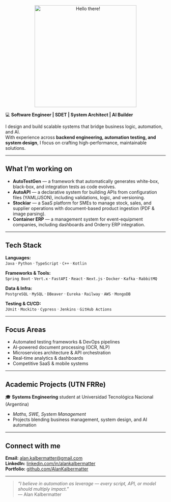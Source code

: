 <div align="center">
  <img src="https://media1.giphy.com/media/v1.Y2lkPTc5MGI3NjExN2Q3dHR2bDNzaHRpOGo4OWd0bWI3MW9sbmwwenl4YXk0dGRncmJ4dyZlcD12MV9pbnRlcm5hbF9naWZfYnlfaWQmY3Q9Zw/Nx0rz3jtxtEre/giphy.gif" width="320" alt="Hello there!">
</div>

💻 **Software Engineer | SDET | System Architect | AI Builder**

I design and build scalable systems that bridge business logic, automation, and AI.  
With experience across **backend engineering, automation testing, and system design**, I focus on crafting high-performance, maintainable solutions.

---

## What I’m working on

-  **AutoTestGen** — a framework that automatically generates white-box, black-box, and integration tests as code evolves.
-  **AutoAPI** — a declarative system for building APIs from configuration files (YAML/JSON), including validations, logic, and versioning.
-  **Stockiar** — a SaaS platform for SMEs to manage stock, sales, and supplier operations with document-based product ingestion (PDF & image parsing).
-  **Container ERP** — a management system for event-equipment companies, including dashboards and Orderry ERP integration.

---

##  Tech Stack

**Languages:**  
`Java` · `Python` · `TypeScript` · `C++` · `Kotlin`

**Frameworks & Tools:**  
`Spring Boot` · `Vert.x` · `FastAPI` · `React` · `Next.js` · `Docker` · `Kafka` · `RabbitMQ`

**Data & Infra:**  
`PostgreSQL` · `MySQL` · `DBeaver` · `Eureka` · `Railway` · `AWS` · `MongoDB`

**Testing & CI/CD:**  
`JUnit` · `Mockito` · `Cypress` · `Jenkins` · `GitHub Actions`

---

## Focus Areas

- Automated testing frameworks & DevOps pipelines  
- AI-powered document processing (OCR, NLP)  
- Microservices architecture & API orchestration  
- Real-time analytics & dashboards  
- Competitive SaaS & mobile systems  

---

## Academic Projects (UTN FRRe)

🎓 **Systems Engineering** student at Universidad Tecnológica Nacional (Argentina)  
- *Maths, SWE, System Management*  
- Projects blending business management, system design, and AI automation  

---

## Connect with me

 **Email:** alan.kalbermatter@gmail.com  
 **LinkedIn:** [linkedin.com/in/alankalbermatter](https://linkedin.com/in/alankalbermatter)  
 **Portfolio:** [github.com/AlanKalbermatter](https://github.com/AlanKalbermatter)

---

> *“I believe in automation as leverage — every script, API, or model should multiply impact.”*  
> — Alan Kalbermatter
